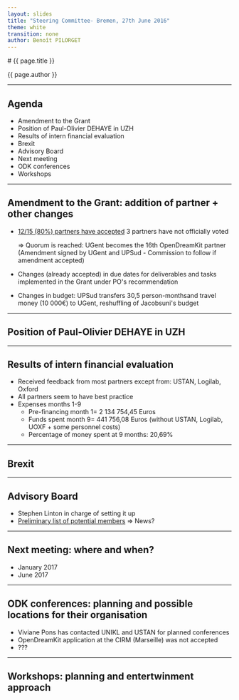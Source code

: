```yaml
---
layout: slides
title: "Steering Committee- Bremen, 27th June 2016"
theme: white
transition: none
author: Benoît PILORGET
---
```


<section data-markdown data-separator="^---\n" data-separator-vertical="^--\n">
# {{ page.title }}

{{ page.author }}

---

## Agenda

- Amendment to the Grant
- Position of Paul-Olivier DEHAYE in UZH
- Results of intern financial evaluation
- Brexit
- Advisory Board
- Next meeting
- ODK conferences
- Workshops




---

## Amendment to the Grant: addition of partner + other changes

- [12/15 (80%) partners have accepted](https://www.adoodle.org/index.php?action=showresults&survey=a1a71a9f201cd8c0b42f210bc6daf4c5)
3 partners have not officially voted

	=> Quorum is reached: UGent becomes the 16th OpenDreamKit partner (Amendment signed by UGent and UPSud - Commission to follow if amendment accepted)

- Changes (already accepted) in due dates for deliverables and tasks implemented in the Grant under PO's recommendation

- Changes in budget: UPSud transfers 30,5 person-monthsand travel money (10 000€) to UGent, reshuffling of Jacobsuni's budget
---

## Position of Paul-Olivier DEHAYE in UZH


---

## Results of intern financial evaluation

- Received feedback from most partners except from: USTAN, Logilab, Oxford
- All partners seem to have best practice
- Expenses months 1-9
    - Pre-financing month 1= 2 134 754,45 Euros
    - Funds spent month 9= 441 756,08 Euros (without USTAN, Logilab, UOXF + some personnel costs)
     - Percentage of money spent at 9 months: 20,69%

---

## Brexit


---

## Advisory Board

- Stephen Linton in charge of setting it up
- [Preliminary list of potential members](https://github.com/OpenDreamKit/Participants/blob/master/AdvisoryBoard.md)
	=> News?

---

## Next meeting: where and when?

- January 2017
- June 2017

---

## ODK conferences: planning and possible locations for their organisation

- Viviane Pons has contacted UNIKL and USTAN for planned conferences
- OpenDreamKit application at the CIRM (Marseille) was not accepted
- ???

---

## Workshops: planning and entertwinment approach

